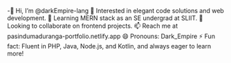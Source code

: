 -👋 Hi, I’m @darkEmpire-lang
👀 Interested in elegant code solutions and web development.
🌱 Learning MERN stack as an SE undergrad at SLIIT.
💞️ Looking to collaborate on frontend projects.
📫 Reach me at pasindumaduranga-portfolio.netlify.app 
😄 Pronouns: Dark_Empire
⚡ Fun fact: Fluent in PHP, Java, Node.js, and Kotlin, and always eager to learn more!

<!---
darkEmpire-lang/darkEmpire-lang is a ✨ special ✨ repository because its `README.md` (this file) appears on your GitHub profile.
You can click the Preview link to take a look at your changes.
--->
